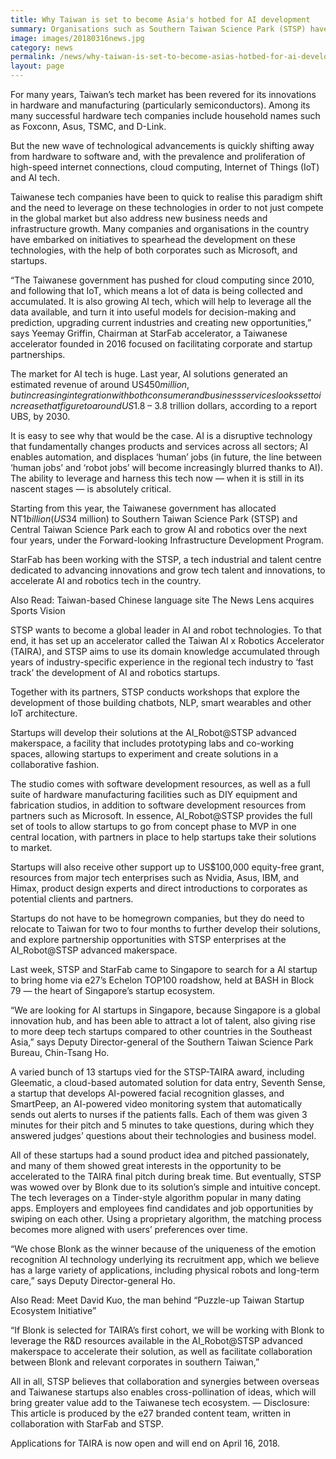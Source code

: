 ```yaml
---
title: Why Taiwan is set to become Asia's hotbed for AI development
summary: Organisations such as Southern Taiwan Science Park (STSP) have launched initiatives to accelerate the development of AI and robotics
image: images/20180316news.jpg
category: news
permalink: /news/why-taiwan-is-set-to-become-asias-hotbed-for-ai-development/
layout: page
---
```

For many years, Taiwan’s tech market has been revered for its innovations in hardware and manufacturing (particularly semiconductors). Among its many successful hardware tech companies include household names such as Foxconn, Asus, TSMC, and D-Link.

But the new wave of technological advancements is quickly shifting away from hardware to software and, with the prevalence and proliferation of high-speed internet connections, cloud computing, Internet of Things (IoT) and AI tech.

Taiwanese tech companies have been to quick to realise this paradigm shift and the need to leverage on these technologies in order to not just compete in the global market but also address new business needs and infrastructure growth. Many companies and organisations in the country have embarked on initiatives to spearhead the development on these technologies, with the help of both corporates such as Microsoft, and startups.

“The Taiwanese government has pushed for cloud computing since 2010, and following that IoT, which means a lot of data is being collected and accumulated. It is also growing AI tech, which will help to leverage all the data available, and turn it into useful models for decision-making and prediction, upgrading current industries and creating new opportunities,” says Yeemay Griffin, Chairman at StarFab accelerator, a Taiwanese accelerator founded in 2016 focused on facilitating corporate and startup partnerships.

The market for AI tech is huge. Last year, AI solutions generated an estimated revenue of around US$450 million, but increasing integration with both consumer and business services looks set to increase that figure to around US$1.8 – 3.8 trillion dollars, according to a report UBS, by 2030.

It is easy to see why that would be the case. AI is a disruptive technology that fundamentally changes products and services across all sectors; AI enables automation, and displaces ‘human’ jobs (in future, the line between ‘human jobs’ and ‘robot jobs’ will become increasingly blurred thanks to AI). The ability to leverage and harness this tech now — when it is still in its nascent stages — is absolutely critical.

Starting from this year, the Taiwanese government has allocated NT$1 billion (US$34 million) to Southern Taiwan Science Park (STSP) and Central Taiwan Science Park each to grow AI and robotics over the next four years, under the Forward-looking Infrastructure Development Program.

StarFab has been working with the STSP, a tech industrial and talent centre dedicated to advancing innovations and grow tech talent and innovations, to accelerate AI and robotics tech in the country.

Also Read: Taiwan-based Chinese language site The News Lens acquires Sports Vision

STSP wants to become a global leader in AI and robot technologies. To that end, it has set up an accelerator called the Taiwan AI x Robotics Accelerator (TAIRA), and STSP aims to use its domain knowledge accumulated through years of industry-specific experience in the regional tech industry to ‘fast track’ the development of AI and robotics startups.

Together with its partners, STSP conducts workshops that explore the development of those building chatbots, NLP, smart wearables and other IoT architecture.

Startups will develop their solutions at the AI_Robot@STSP advanced makerspace, a facility that includes prototyping labs and co-working spaces, allowing startups to experiment and create solutions in a collaborative fashion.

The studio comes with software development resources, as well as a full suite of hardware manufacturing facilities such as DIY equipment and fabrication studios, in addition to software development resources from partners such as Microsoft. In essence, AI_Robot@STSP provides the full set of tools to allow startups to go from concept phase to MVP in one central location, with partners in place to help startups take their solutions to market.

Startups will also receive other support up to US$100,000 equity-free grant, resources from major tech enterprises such as Nvidia, Asus, IBM, and Himax, product design experts and direct introductions to corporates as potential clients and partners.

Startups do not have to be homegrown companies, but they do need to relocate to Taiwan for two to four months to further develop their solutions, and explore partnership opportunities with STSP enterprises at the AI_Robot@STSP advanced makerspace.

Last week, STSP and StarFab came to Singapore to search for a AI startup to bring home via e27’s Echelon TOP100 roadshow, held at BASH in Block 79 — the heart of Singapore’s startup ecosystem.

“We are looking for AI startups in Singapore, because Singapore is a global innovation hub, and has been able to attract a lot of talent, also giving rise to more deep tech startups compared to other countries in the Southeast Asia,” says Deputy Director-general of the Southern Taiwan Science Park Bureau, Chin-Tsang Ho.

A varied bunch of 13 startups vied for the STSP-TAIRA award, including Gleematic, a cloud-based automated solution for data entry, Seventh Sense, a startup that develops AI-powered facial recognition glasses, and SmartPeep, an AI-powered video monitoring system that automatically sends out alerts to nurses if the patients falls. Each of them was given 3 minutes for their pitch and 5 minutes to take questions, during which they answered judges’ questions about their technologies and business model.

All of these startups had a sound product idea and pitched passionately, and many of them showed great interests in the opportunity to be accelerated to the TAIRA final pitch during break time. But eventually, STSP was wowed over by Blonk due to its solution’s simple and intuitive concept. The tech leverages on a Tinder-style algorithm popular in many dating apps. Employers and employees find candidates and job opportunities by swiping on each other. Using a proprietary algorithm, the matching process becomes more aligned with users’ preferences over time.

“We chose Blonk as the winner because of the uniqueness of the emotion recognition AI technology underlying its recruitment app, which we believe has a large variety of applications, including physical robots and long-term care,” says Deputy Director-general Ho.

Also Read: Meet David Kuo, the man behind “Puzzle-up Taiwan Startup Ecosystem Initiative”

“If Blonk is selected for TAIRA’s first cohort, we will be working with Blonk to leverage the R&D resources available in the AI_Robot@STSP advanced makerspace to accelerate their solution, as well as facilitate collaboration between Blonk and relevant corporates in southern Taiwan,”

All in all, STSP believes that collaboration and synergies between overseas and Taiwanese startups also enables cross-pollination of ideas, which will bring greater value add to the Taiwanese tech ecosystem.
—
Disclosure: This article is produced by the e27 branded content team, written in collaboration with StarFab and STSP.

Applications for TAIRA is now open and will end on April 16, 2018.
